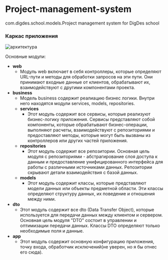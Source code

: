 # Project-management-system 
com.digdes.school.models.Project management system for DigDes school

### **Каркас приложения**

![архитектура](https://github.com/PowerSV/DD-Project-management-system/assets/70894873/8ff52721-acbe-40f8-93c8-d2cccf3f061f)

Основные модули:
* **web**
  * Модуль web включает в себя контроллеры, которые определяют URL-пути
    и методы для обработки запросов на эти пути. Они принимают входные данные от клиентов, 
    обрабатывают их, взаимодействуют с другими компонентами проекта.
* **business**
  * Модель business содержит реалиацию бизнес логики. Внутри него находятся модули services, models, repositories.
  * **services**
    * Этот модуль содержит все сервисы, которые реализуют бизнес-логику приложения. Сервисы представляют собой компоненты, 
        которые обрабатывают бизнес-операции, выполняют расчеты, взаимодействуют с репозиториями 
        и предоставляют методы, которые могут быть вызваны из контроллеров или других частей приложения. 
  * **repositories**
    * Этот модуль содержит все репозитории. Основная цель модуля с репозиториями - абстрагирование 
        слоя доступа к данным и предоставление унифицированного интерфейса для работы с различными 
        источниками данных. Репозитории скрывают детали взаимодействия с базой данных.
  * **models**
    * Этот модуль содержит классы, которые представляют модели данных или объекты предметной области. 
        Эти классы определяют структуру данных, их поведение и отношения между ними.
* **dto**
  * Этот модуль содержит все dto (Data Transfer Object), которые используется для передачи данных между клиентом и сервером.
    Основная цель модуля "DTO" состоит в управлении и оптимизации передачи данных. Классы DTO определяют только необходимые поля и данные.
* **app**
  * Этот модуль содержит основную конфигурацию приложения, точку входа, обработчик исключений(не уверен, но я бы отнес его сюда). 
